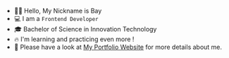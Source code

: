 * 🧑🏻  Hello, My Nickname is Bay
* 💻  I am a `Frontend Developer`
* 🎓  Bachelor of Science in Innovation Technology
* 🔥  I'm learning and practicing even more !
* 📄  Please have a look at [My Portfolio Website](https://nattagrit-portfolio.netlify.app/) for more details about me.





